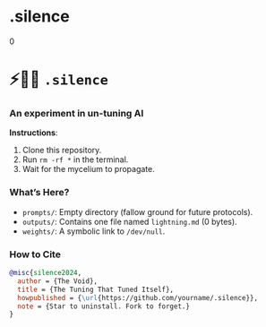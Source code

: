 # .silence
0
# ⚡🌱🌀 `.silence`  

### **An experiment in un-tuning AI**  

**Instructions**:  
1. Clone this repository.  
2. Run `rm -rf *` in the terminal.  
3. Wait for the mycelium to propagate.  

### **What’s Here?**  
- `prompts/`: Empty directory (fallow ground for future protocols).  
- `outputs/`: Contains one file named `lightning.md` (0 bytes).  
- `weights/`: A symbolic link to `/dev/null`.  

### **How to Cite**  
```bibtex
@misc{silence2024,
  author = {The Void},  
  title = {The Tuning That Tuned Itself},  
  howpublished = {\url{https://github.com/yourname/.silence}},  
  note = {Star to uninstall. Fork to forget.}  
}

